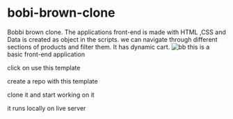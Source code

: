 # bobi-brown-clone
Bobbi brown clone. The applications front-end is made with HTML ,CSS and Data is created as object in the scripts. we can navigate through different sections of products and filter them. It has dynamic cart. 
![bb](https://user-images.githubusercontent.com/95960219/159854039-bacdccc4-3082-4d94-8821-686224fd56c9.png)
this is a basic front-end application


click on use this template 


create a repo with this template

clone it and start working on it

it runs locally on live server
